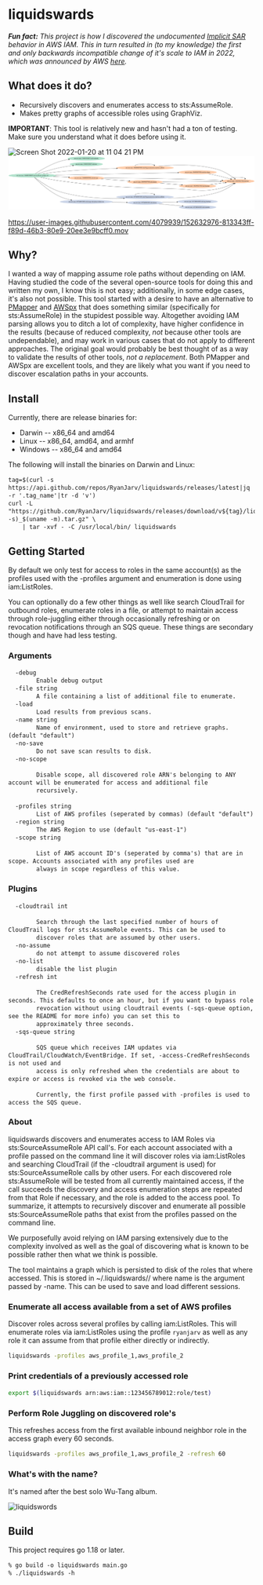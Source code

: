 # liquidswards

***Fun fact:** This project is how I discovered the undocumented [Implicit SAR](https://blog.ryanjarv.sh/sar/sar-1-self-assume-role-overview.html) behavior
in AWS IAM. This in turn resulted in (to my knowledge) the first and only backwards incompatible change of it's scale to IAM in 2022, which was announced by
AWS [here](https://aws.amazon.com/blogs/security/announcing-an-update-to-iam-role-trust-policy-behavior/).*

## What does it do?

* Recursively discovers and enumerates access to sts:AssumeRole.
* Makes pretty graphs of accessible roles using GraphViz.


**IMPORTANT**: This tool is relatively new and hasn't had a ton of testing. Make sure you understand what it does
before using it.

![Screen Shot 2022-01-20 at 11 04 21 PM](https://user-images.githubusercontent.com/4079939/150481797-1172bd65-1779-497d-a77e-78a6956ce117.png)
<img src="docs/sar-role-graph.png">



https://user-images.githubusercontent.com/4079939/152632976-813343ff-f89d-46b3-80e9-20ee3e9bcff0.mov

## Why?

I wanted a way of mapping assume role paths without depending on IAM. Having studied the code of the several
open-source tools for doing this and written my own, I know this is not easy; additionally, in some edge cases, it's
also not possible. This tool started with a desire to have an alternative to [PMapper](https://github.com/nccgroup/PMapper)
and [AWSpx](https://github.com/FSecureLABS/awspx) that does something similar (specifically for sts:AssumeRole) in the
stupidest possible way. Altogether avoiding IAM parsing allows you to ditch a lot of complexity, have higher
confidence in the results (because of reduced complexity, *not* because other tools are undependable), and may work in
various cases that do not apply to different approaches. The original goal would probably be best thought of as a way
to validate the results of other tools, *not a replacement*. Both PMapper and AWSpx are excellent tools, and they are
likely what you want if you need to discover escalation paths in your accounts.

## Install

Currently, there are release binaries for:

* Darwin -- x86_64 and amd64
* Linux -- x86_64, amd64, and armhf
* Windows -- x86_64 and amd64

The following will install the binaries on Darwin and Linux:

```
tag=$(curl -s https://api.github.com/repos/RyanJarv/liquidswards/releases/latest|jq -r '.tag_name'|tr -d 'v')
curl -L "https://github.com/RyanJarv/liquidswards/releases/download/v${tag}/liquidswards_$(uname -s)_$(uname -m).tar.gz" \
    | tar -xvf - -C /usr/local/bin/ liquidswards
```


## Getting Started

By default we only test for access to roles in the same account(s) as the profiles used with the -profiles argument and enumeration is done using iam:ListRoles.

You can optionally do a few other things as well like search CloudTrail for outbound roles, enumerate roles in a file, or attempt to maintain access through role-juggling either through occasionally refreshing or on revocation notifications through an SQS queue. These things are secondary though and have had less testing.

### Arguments

```
  -debug
    	Enable debug output
  -file string
    	A file containing a list of additional file to enumerate.
  -load
    	Load results from previous scans.
  -name string
    	Name of environment, used to store and retrieve graphs. (default "default")
  -no-save
    	Do not save scan results to disk.
  -no-scope
    	
    	Disable scope, all discovered role ARN's belonging to ANY account will be enumerated for access and additional file 
    	recursively.
    	
  -profiles string
    	List of AWS profiles (seperated by commas) (default "default")    	
  -region string
    	The AWS Region to use (default "us-east-1")
  -scope string
    	
    	List of AWS account ID's (seperated by comma's) that are in scope. Accounts associated with any profiles used are 
    	always in scope regardless of this value.
```

### Plugins


```
  -cloudtrail int
    	
    	Search through the last specified number of hours of CloudTrail logs for sts:AssumeRole events. This can be used to 
    	discover roles that are assumed by other users.
  -no-assume
    	do not attempt to assume discovered roles
  -no-list
    	disable the list plugin
  -refresh int
    	
    	The CredRefreshSeconds rate used for the access plugin in seconds. This defaults to once an hour, but if you want to bypass role 
    	revocation without using cloudtrail events (-sqs-queue option, see the README for more info) you can set this to 
    	approximately three seconds.
  -sqs-queue string
    	
    	SQS queue which receives IAM updates via CloudTrail/CloudWatch/EventBridge. If set, -access-CredRefreshSeconds is not used and 
    	access is only refreshed when the credentials are about to expire or access is revoked via the web console. 
    	
    	Currently, the first profile passed with -profiles is used to access the SQS queue. 
```

### About

liquidswards discovers and enumerates access to IAM Roles via sts:SourceAssumeRole API call's. For each account associated with a profile passed on the command line it will discover roles via iam:ListRoles and searching CloudTrail (if the -cloudtrail argument is used) for sts:SourceAssumeRole calls by other users. For each discovered role sts:AssumeRole will be tested from all currently maintained access, if the call succeeds the discovery and access enumeration steps are repeated from that Role if necessary, and the role is added to the access pool. To summarize, it attempts to recursively discover and enumerate all possible sts:SourceAssumeRole paths that exist from the profiles passed on the command line.

We purposefully avoid relying on IAM parsing extensively due to the complexity involved as well as the goal of discovering what is known to be possible rather then what we think is possible.

The tool maintains a graph which is persisted to disk of the roles that where accessed. This is stored in ~/.liquidswards/<name>/ where name is the argument passed by -name. This can be used to save and load different sessions.


### Enumerate all access available from a set of AWS profiles

Discover roles across several profiles by calling iam:ListRoles. This will enumerate roles via iam:ListRoles using the profile `ryanjarv` as well as any role it can assume from that profile either directly or indirectly.

```sh
liquidswards -profiles aws_profile_1,aws_profile_2
```

### Print credentials of a previously accessed role

```sh
export $(liquidswards arn:aws:iam::123456789012:role/test)
```

### Perform Role Juggling on discovered role's

This refreshes access from the first available inbound neighbor role in the access graph every 60 seconds.

```sh
liquidswards -profiles aws_profile_1,aws_profile_2 -refresh 60
```

### What's with the name?

It's named after the best solo Wu-Tang album.

<img width="400" alt="liquidswords" src="https://user-images.githubusercontent.com/4079939/150443336-621ff008-e3a4-48bd-b871-0bb6afc8716b.jpg">


## Build

This project requires go 1.18 or later.

```
% go build -o liquidswards main.go
% ./liquidswards -h
```

